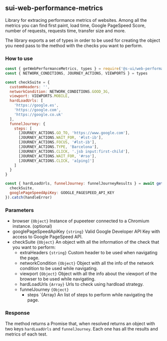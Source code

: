 ## sui-web-performance-metrics

Library for extracing performance metrics of websites. Among all the metrics you can find first paint, load time, Google PageSpeed Score, number of requests, requests time, transfer size and more.

The library exports a set of types in order to be used for creating the object you need pass to the method with the checks you want to perform.

### How to use

```js
const { getWebPerformanceMetrics, types } = require('@s-ui/web-performance-metrics')
const { NETWORK_CONDITIONS, JOURNEY_ACTIONS, VIEWPORTS } = types

const checkSuite = {
  customHeaders: '',
  networkCondition: NETWORK_CONDITIONS.GOOD_3G,
  viewport: VIEWPORTS.MOBILE,
  hardLoadUrls: [
    'https://google.es',
    'https://google.com',
    'https://google.co.uk'
  ],
  funnelJourney: {
    steps: [
      [JOURNEY_ACTIONS.GO_TO, 'https://www.google.com'],
      [JOURNEY_ACTIONS.WAIT_FOR, '#lst-ib'],
      [JOURNEY_ACTIONS.FOCUS, '#lst-ib'],
      [JOURNEY_ACTIONS.TYPE, 'Barcelona'],
      [JOURNEY_ACTIONS.CLICK, '.jsb input:first-child'],
      [JOURNEY_ACTIONS.WAIT_FOR, '#rso'],
      [JOURNEY_ACTIONS.CLICK, 'a[ping]']
    ]
  }
}

const { hardLoadUrls, funnelJourney: funnelJourneyResults } = await getWebPerformanceMetrics({
  checkSuite,
  googlePageSpeedApiKey: GOOGLE_PAGESPEED_API_KEY
}).catch(handleError)
```

### Parameters

- browser `{Object}` Instance of pupeeteer connected to a Chromium instance. (optional)
- googlePageSpeedApiKey `{string}` Valid Google Developer API Key with access to Google PageSpeed API.
- checkSuite `{Object}` An object with all the information of the check that you want to perform:
  - extraHeaders `{string}` Custom header to be used when navigating the page.
  - networkCondition `{Object}` Object with all the info of the network condition to be used while navigating.
  - viewport `{Object}` Object with all the info about the viewport of the browser to be used while navigating.
  - hardLoadUrls `{Array}` Urls to check using hardload strategy.
  - funnelJourney `{Object}`
    -  steps `{Array} An list of steps to perform while navigating the page.

### Response

The method returns a Promise that, when resolved returns an object with two keys `hardLoadUrls` and `funnelJourney`. Each one has all the results and metrics of each test.

